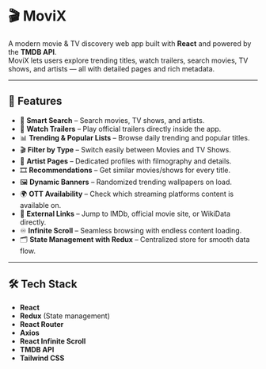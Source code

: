 # 🎬 MoviX  

A modern movie & TV discovery web app built with **React** and powered by the **TMDB API**.  
MoviX lets users explore trending titles, watch trailers, search movies, TV shows, and artists — all with detailed pages and rich metadata.  

---

## 🚀 Features  

- 🔎 **Smart Search** – Search movies, TV shows, and artists.  
- 🎥 **Watch Trailers** – Play official trailers directly inside the app.  
- 📊 **Trending & Popular Lists** – Browse daily trending and popular titles.  
- 🎬 **Filter by Type** – Switch easily between Movies and TV Shows.  
- 👤 **Artist Pages** – Dedicated profiles with filmography and details.  
- 🎞 **Recommendations** – Get similar movies/shows for every title.  
- 🖼 **Dynamic Banners** – Randomized trending wallpapers on load.  
- 🌍 **OTT Availability** – Check which streaming platforms content is available on.  
- 🔗 **External Links** – Jump to IMDb, official movie site, or WikiData directly.  
- ♾ **Infinite Scroll** – Seamless browsing with endless content loading.  
- 🗂 **State Management with Redux** – Centralized store for smooth data flow.  

---

## 🛠 Tech Stack  

- **React**  
- **Redux** (State management)  
- **React Router**  
- **Axios**  
- **React Infinite Scroll**  
- **TMDB API**  
- **Tailwind CSS**  

